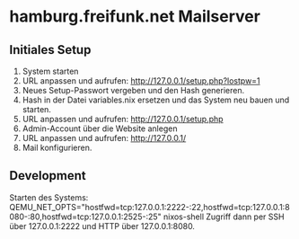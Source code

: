 hamburg.freifunk.net Mailserver
===============================

Initiales Setup
-----
1. System starten
2. URL anpassen und aufrufen: http://127.0.0.1/setup.php?lostpw=1
3. Neues Setup-Passwort vergeben und den Hash generieren.
4. Hash in der Datei variables.nix ersetzen und das System neu bauen und starten.
5. URL anpassen und aufrufen: http://127.0.0.1/setup.php
6. Admin-Account über die Website anlegen
7. URL anpassen und aufrufen: http://127.0.0.1/
8. Mail konfigurieren.


Development
-----
Starten des Systems:
    QEMU_NET_OPTS="hostfwd=tcp:127.0.0.1:2222-:22,hostfwd=tcp:127.0.0.1:8080-:80,hostfwd=tcp:127.0.0.1:2525-:25" nixos-shell
Zugriff dann per SSH über 127.0.0.1:2222 und HTTP über 127.0.0.1:8080.
